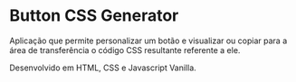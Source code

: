 # Button CSS Generator
Aplicação que permite personalizar um botão e visualizar ou copiar para a área de transferência o código CSS resultante referente a ele.

Desenvolvido em HTML, CSS e Javascript Vanilla.
